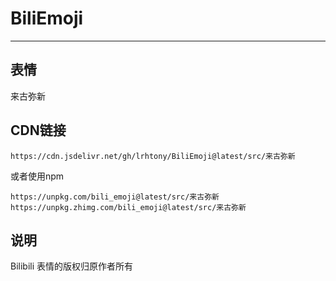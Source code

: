 # BiliEmoji
---
## 表情
来古弥新
## CDN链接
```
https://cdn.jsdelivr.net/gh/lrhtony/BiliEmoji@latest/src/来古弥新
```
或者使用npm
```
https://unpkg.com/bili_emoji@latest/src/来古弥新
https://unpkg.zhimg.com/bili_emoji@latest/src/来古弥新
```
## 说明
Bilibili 表情的版权归原作者所有
